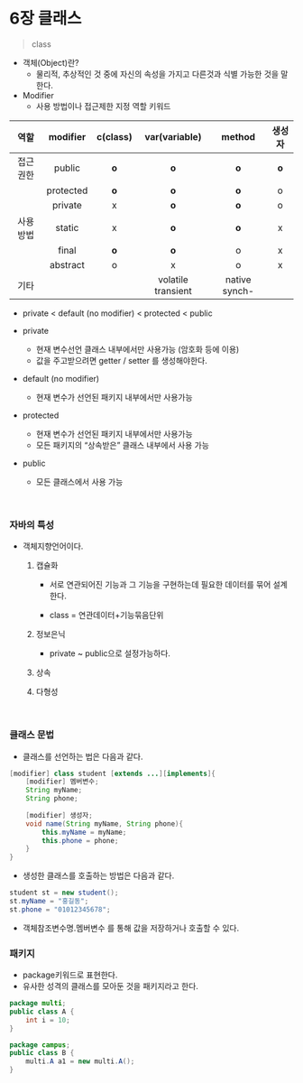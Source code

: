 # 6장 클래스

> class

* 객체(Object)란?
  * 물리적, 추상적인 것 중에 자신의 속성을 가지고 다른것과 식별 가능한 것을 말한다.
* Modifier
  * 사용 방법이나 접근제한 지정 역할 키워드

|   역할    | modifier  | c(class) |    var(variable)    |     method     | 생성자 |
| :-------: | :-------: | :------: | :-----------------: | :------------: | :----: |
| 접근권한  |  public   |  **o**   |        **o**        |     **o**      | **o**  |
|           | protected |  **o**   |        **o**        |     **o**      |   o    |
|           |  private  |    x     |        **o**        |     **o**      |   o    |
| 사용 방법 |  static   |    x     |        **o**        |     **o**      |   x    |
|           |   final   |  **o**   |        **o**        |       o        |   x    |
|           | abstract  |    o     |          x          |       o        |   x    |
|   기타    |           |          | volatile  transient | native  synch- |        |

* private < default (no modifier) < protected < public

* private
  * 현재 변수선언 클래스 내부에서만 사용가능 (암호화 등에 이용)
  * 값을 주고받으려면 getter / setter 를 생성해야한다.
* default (no modifier)
  * 현재 변수가 선언된 패키지 내부에서만 사용가능

* protected
  * 현재 변수가 선언된 패키지 내부에서만 사용가능
  * 모든 패키지의 “상속받은” 클래스 내부에서 사용 가능
* public
  * 모든 클래스에서 사용 가능

</br>

### 자바의 특성

* 객체지향언어이다.

  1. 캡슐화 

     * 서로 연관되어진 기능과 그 기능을 구현하는데 필요한 데이터를 묶어 설계한다.

     * class = 연관데이터+기능묶음단위

  2. 정보은닉 

     * private ~ public으로 설정가능하다.

  3. 상속

  4. 다형성

</br>

### 클래스 문법

* 클래스를 선언하는 법은 다음과 같다.

```java
[modifier] class student [extends ...][implements]{
    [modifier] 멤버변수;
    String myName;
    String phone;
    
    [modifier] 생성자;
    void name(String myName, String phone){
        this.myName = myName;
        this.phone = phone;
    }
}
```

* 생성한 클래스를 호출하는 방법은 다음과 같다.

```java
student st = new student();
st.myName = "홍길동";
st.phone = "01012345678";
```

* 객체참조변수명.멤버변수 를 통해 값을 저장하거나 호출할 수 있다.

### 패키지

* package키워드로 표현한다.
* 유사한 성격의 클래스를 모아둔 것을 패키지라고 한다.

```java
package multi;
public class A {
	int i = 10;
}

package campus;
public class B {
	multi.A a1 = new multi.A();
}          
```

